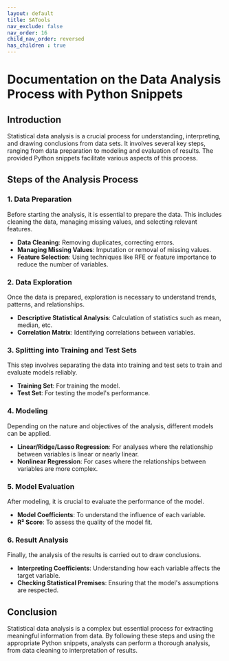 ```yaml
---
layout: default
title: SATools
nav_exclude: false
nav_order: 16
child_nav_order: reversed
has_children : true
---
```


# Documentation on the Data Analysis Process with Python Snippets

## Introduction

Statistical data analysis is a crucial process for understanding, interpreting, and drawing conclusions from data sets. It involves several key steps, ranging from data preparation to modeling and evaluation of results. The provided Python snippets facilitate various aspects of this process.

## Steps of the Analysis Process

### 1. Data Preparation

Before starting the analysis, it is essential to prepare the data. This includes cleaning the data, managing missing values, and selecting relevant features.

- **Data Cleaning**: Removing duplicates, correcting errors.
- **Managing Missing Values**: Imputation or removal of missing values.
- **Feature Selection**: Using techniques like RFE or feature importance to reduce the number of variables.

### 2. Data Exploration

Once the data is prepared, exploration is necessary to understand trends, patterns, and relationships.

- **Descriptive Statistical Analysis**: Calculation of statistics such as mean, median, etc.
- **Correlation Matrix**: Identifying correlations between variables.

### 3. Splitting into Training and Test Sets

This step involves separating the data into training and test sets to train and evaluate models reliably.

- **Training Set**: For training the model.
- **Test Set**: For testing the model's performance.

### 4. Modeling

Depending on the nature and objectives of the analysis, different models can be applied.

- **Linear/Ridge/Lasso Regression**: For analyses where the relationship between variables is linear or nearly linear.
- **Nonlinear Regression**: For cases where the relationships between variables are more complex.

### 5. Model Evaluation

After modeling, it is crucial to evaluate the performance of the model.

- **Model Coefficients**: To understand the influence of each variable.
- **R² Score**: To assess the quality of the model fit.

### 6. Result Analysis

Finally, the analysis of the results is carried out to draw conclusions.

- **Interpreting Coefficients**: Understanding how each variable affects the target variable.
- **Checking Statistical Premises**: Ensuring that the model's assumptions are respected.

## Conclusion

Statistical data analysis is a complex but essential process for extracting meaningful information from data. By following these steps and using the appropriate Python snippets, analysts can perform a thorough analysis, from data cleaning to interpretation of results.
